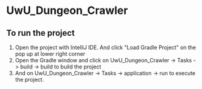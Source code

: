 # UwU_Dungeon_Crawler
## To run the project
1. Open the project with IntelliJ IDE. And click "Load Gradle Project" on the pop up at lower right corner
2. Open the Gradle window and click on UwU_Dungeon_Crawler -> Tasks -> build -> build to build the project
3. And on UwU_Dungeon_Crawler -> Tasks -> application -> run to execute the project.
